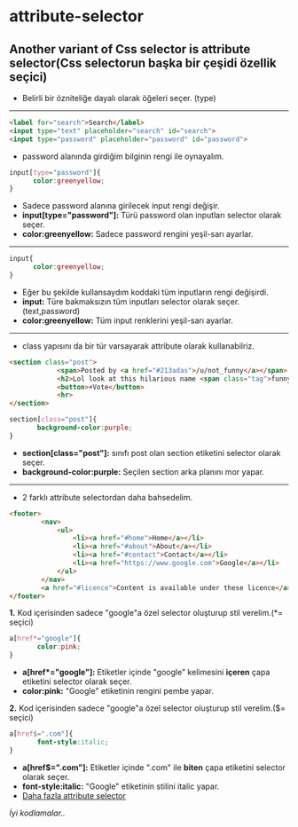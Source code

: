 # attribute-selector
## Another variant of Css selector is attribute selector(Css selectorun başka bir çeşidi özellik seçici)
- Belirli bir özniteliğe dayalı olarak öğeleri seçer. (type)
---
```html
<label for="search">Search</label>
<input type="text" placeholder="search" id="search">
<input type="password" placeholder="password" id="password">
```
- password alanında girdiğim bilginin rengi ile oynayalım.
```css
input[type="password"]{
      color:greenyellow;
}
```
- Sadece password alanına girilecek input rengi değişir.
- __input[type="password"]:__ Türü password olan inputları selector olarak seçer.
- __color:greenyellow:__ Sadece password rengini yeşil-sarı ayarlar.
---
```css
input{
      color:greenyellow;
}
```
- Eğer bu şekilde kullansaydım koddaki tüm inputların rengi değişirdi.
- __input:__ Türe bakmaksızın tüm inputları selector olarak seçer.(text,password)
- __color:greenyellow:__ Tüm input renklerini yeşil-sarı ayarlar.
---
- class yapısını da bir tür varsayarak attribute olarak kullanabilriz.
```html
<section class="post">
            <span>Posted by <a href="#213adas">/u/not_funny</a></span>
            <h2>Lol look at this hilarious name <span class="tag">funny</span></h2>
            <button>+Vote</button>
            <hr>
</section>
```
```css
section[class="post"]{
       background-color:purple;
}
```
- __section[class="post"]:__ sınıfı post olan section etiketini selector olarak seçer.
- __background-color:purple:__ Seçilen section arka planını mor yapar.
---
- 2 farklı attribute selectordan daha bahsedelim.
```html
<footer>
        <nav>
            <ul>
                <li><a href="#home">Home</a></li>
                <li><a href="#about">About</a></li>
                <li><a href="#contact">Contact</a></li>
                <li><a href="https://www.google.com">Google</a></li>
            </ul>
        </nav>
        <a href="#licence">Content is available under these licence</a>
</footer>
``` 
__1.__ Kod içerisinden sadece "google"a özel selector oluşturup stil verelim.(*= seçici)
```css
a[href*="google"]{
       color:pink;
}
```
- __a[href*="google"]:__ Etiketler içinde "google" kelimesini __içeren__ çapa etiketini selector olarak seçer.
- __color:pink:__ "Google" etiketinin rengini pembe yapar.

__2.__ Kod içerisinden sadece "google"a özel selector oluşturup stil verelim.($= seçici)
```css
a[href$=".com"]{
       font-style:italic;
}
```
- __a[href$=".com"]:__ Etiketler içinde ".com" ile __biten__ çapa etiketini selector olarak seçer.
- __font-style:italic:__ "Google" etiketinin stilini italic yapar.
- [Daha fazla attribute selector](https://developer.mozilla.org/en-US/docs/Web/CSS/Attribute_selectors "Bahsetmediğimiz diğer attribute çeşitleri için tık tık")

_İyi kodlamalar.._






  





